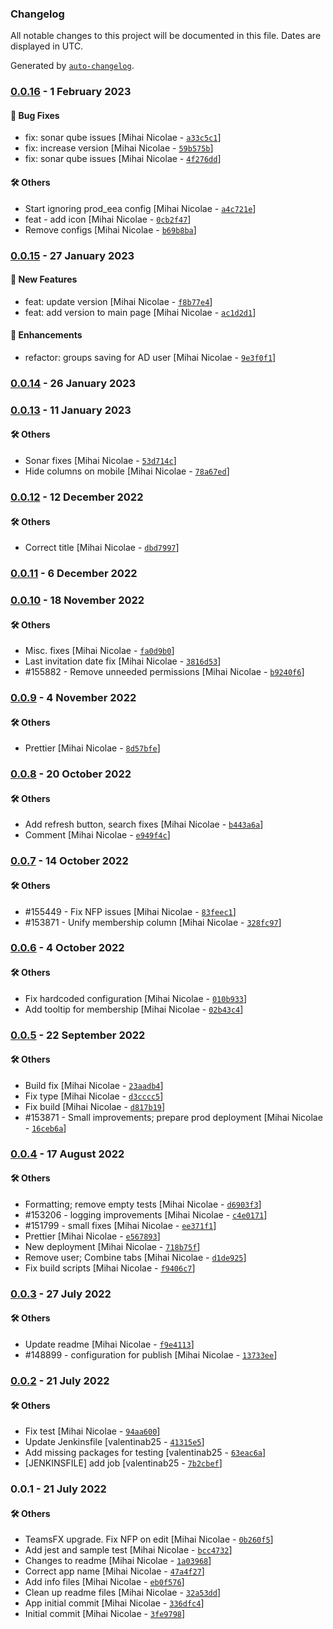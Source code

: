 ### Changelog

All notable changes to this project will be documented in this file. Dates are displayed in UTC.

Generated by [`auto-changelog`](https://github.com/CookPete/auto-changelog).

### [0.0.16](https://github.com/eea/eionet2-user-management/compare/0.0.15...0.0.16) - 1 February 2023

#### :bug: Bug Fixes

- fix: sonar qube issues [Mihai Nicolae - [`a33c5c1`](https://github.com/eea/eionet2-user-management/commit/a33c5c1b6b2d8dba0eb47a44ea0e3111a4ea984e)]
- fix: increase version [Mihai Nicolae - [`59b575b`](https://github.com/eea/eionet2-user-management/commit/59b575b5908e985b21a3f972573292c32b8af299)]
- fix: sonar qube issues [Mihai Nicolae - [`4f276dd`](https://github.com/eea/eionet2-user-management/commit/4f276ddd772d012767722d14aa40296ab69b4591)]

#### :hammer_and_wrench: Others

- Start ignoring prod_eea config [Mihai Nicolae - [`a4c721e`](https://github.com/eea/eionet2-user-management/commit/a4c721e958338889c222165d6c4484757dec7455)]
- feat - add icon [Mihai Nicolae - [`0cb2f47`](https://github.com/eea/eionet2-user-management/commit/0cb2f47310cd76c1e0c58523bda69a9406509cfd)]
- Remove configs [Mihai Nicolae - [`b69b8ba`](https://github.com/eea/eionet2-user-management/commit/b69b8bac1efc9d0a11f1c264ae14f991f649d4a5)]
### [0.0.15](https://github.com/eea/eionet2-user-management/compare/0.0.14...0.0.15) - 27 January 2023

#### :rocket: New Features

- feat: update version [Mihai Nicolae - [`f8b77e4`](https://github.com/eea/eionet2-user-management/commit/f8b77e4764dbce87292a07a7f8181dbfc0d875f6)]
- feat: add version to main page [Mihai Nicolae - [`ac1d2d1`](https://github.com/eea/eionet2-user-management/commit/ac1d2d125998947bf1d26443db895db596d34845)]

#### :nail_care: Enhancements

- refactor: groups saving for AD user [Mihai Nicolae - [`9e3f0f1`](https://github.com/eea/eionet2-user-management/commit/9e3f0f15cd54b116ac489935bf3c26c9a0d3e292)]

### [0.0.14](https://github.com/eea/eionet2-user-management/compare/0.0.13...0.0.14) - 26 January 2023

### [0.0.13](https://github.com/eea/eionet2-user-management/compare/0.0.12...0.0.13) - 11 January 2023

#### :hammer_and_wrench: Others

- Sonar fixes [Mihai Nicolae - [`53d714c`](https://github.com/eea/eionet2-user-management/commit/53d714c9f711f71cb63f4017e5b4144f92bdcbc0)]
- Hide columns on mobile [Mihai Nicolae - [`78a67ed`](https://github.com/eea/eionet2-user-management/commit/78a67ed9386989e97caef93a4dfc1e7b1bf9c0e8)]
### [0.0.12](https://github.com/eea/eionet2-user-management/compare/0.0.11...0.0.12) - 12 December 2022

#### :hammer_and_wrench: Others

- Correct title [Mihai Nicolae - [`dbd7997`](https://github.com/eea/eionet2-user-management/commit/dbd799702af9e415c8fbcd6ea0987cf8f9048d85)]
### [0.0.11](https://github.com/eea/eionet2-user-management/compare/0.0.10...0.0.11) - 6 December 2022

### [0.0.10](https://github.com/eea/eionet2-user-management/compare/0.0.9...0.0.10) - 18 November 2022

#### :hammer_and_wrench: Others

- Misc. fixes [Mihai Nicolae - [`fa0d9b0`](https://github.com/eea/eionet2-user-management/commit/fa0d9b0326e754d51e3bea0cebf777e08a2d29a6)]
- Last invitation date fix [Mihai Nicolae - [`3816d53`](https://github.com/eea/eionet2-user-management/commit/3816d53b588d17fda89902b4a2701e05a2f46701)]
- #155882 - Remove unneeded permissions [Mihai Nicolae - [`b9240f6`](https://github.com/eea/eionet2-user-management/commit/b9240f6a1da9d5dbed596916d6486cfdf0db9300)]
### [0.0.9](https://github.com/eea/eionet2-user-management/compare/0.0.8...0.0.9) - 4 November 2022

#### :hammer_and_wrench: Others

- Prettier [Mihai Nicolae - [`8d57bfe`](https://github.com/eea/eionet2-user-management/commit/8d57bfe0eeeb57985d68c5f82577281cec898fb6)]
### [0.0.8](https://github.com/eea/eionet2-user-management/compare/0.0.7...0.0.8) - 20 October 2022

#### :hammer_and_wrench: Others

- Add refresh button, search fixes [Mihai Nicolae - [`b443a6a`](https://github.com/eea/eionet2-user-management/commit/b443a6a69052a897276aeda2d713ce199fb57d4d)]
- Comment [Mihai Nicolae - [`e949f4c`](https://github.com/eea/eionet2-user-management/commit/e949f4ce546f10a701d7f428137f5345de3ba022)]
### [0.0.7](https://github.com/eea/eionet2-user-management/compare/0.0.6...0.0.7) - 14 October 2022

#### :hammer_and_wrench: Others

- #155449 - Fix NFP issues [Mihai Nicolae - [`83feec1`](https://github.com/eea/eionet2-user-management/commit/83feec16c3fef4f0518bf64a7b8193f79b991254)]
- #153871 - Unify membership column [Mihai Nicolae - [`328fc97`](https://github.com/eea/eionet2-user-management/commit/328fc97a6085134e5d86d0ac58c5a32e28d9f7f6)]
### [0.0.6](https://github.com/eea/eionet2-user-management/compare/0.0.5...0.0.6) - 4 October 2022

#### :hammer_and_wrench: Others

- Fix hardcoded configuration [Mihai Nicolae - [`010b933`](https://github.com/eea/eionet2-user-management/commit/010b93311adc992061c486d7efc43ce4e6a3dfb3)]
- Add tooltip for membership [Mihai Nicolae - [`02b43c4`](https://github.com/eea/eionet2-user-management/commit/02b43c4a085dcfe08fb88c9ce724720ac390753d)]
### [0.0.5](https://github.com/eea/eionet2-user-management/compare/0.0.4...0.0.5) - 22 September 2022

#### :hammer_and_wrench: Others

- Build fix [Mihai Nicolae - [`23aadb4`](https://github.com/eea/eionet2-user-management/commit/23aadb4d8dd689c4ea922950b457619b7c8f36f5)]
- Fix type [Mihai Nicolae - [`d3cccc5`](https://github.com/eea/eionet2-user-management/commit/d3cccc5f4cd764c20144d2450dc1022210a83643)]
- Fix build [Mihai Nicolae - [`d817b19`](https://github.com/eea/eionet2-user-management/commit/d817b1920e0c34077cb278b063bb2697c1c53b8e)]
- #153871 - Small improvements; prepare prod deployment [Mihai Nicolae - [`16ceb6a`](https://github.com/eea/eionet2-user-management/commit/16ceb6a2100deb8970a34ef8989333e287d63763)]
### [0.0.4](https://github.com/eea/eionet2-user-management/compare/0.0.3...0.0.4) - 17 August 2022

#### :hammer_and_wrench: Others

- Formatting; remove empty tests [Mihai Nicolae - [`d6903f3`](https://github.com/eea/eionet2-user-management/commit/d6903f37589a69d5e3f541a780d7d29815e65f1d)]
- #153206  - logging improvements [Mihai Nicolae - [`c4e0171`](https://github.com/eea/eionet2-user-management/commit/c4e01718717ad42cdd117e7262cd2066c663b454)]
- #151799 - small fixes [Mihai Nicolae - [`ee371f1`](https://github.com/eea/eionet2-user-management/commit/ee371f10f8215f5f0bdc2588bd81cdd24bfcfa6b)]
- Prettier [Mihai Nicolae - [`e567893`](https://github.com/eea/eionet2-user-management/commit/e567893e50d807b26f4b4495cfd29f08934e8dbb)]
- New deployment [Mihai Nicolae - [`718b75f`](https://github.com/eea/eionet2-user-management/commit/718b75f0f1de6824fdbf5f9b6e2938e27df95045)]
- Remove user; Combine tabs [Mihai Nicolae - [`d1de925`](https://github.com/eea/eionet2-user-management/commit/d1de925a6a68894294ed5481788135351675c01a)]
- Fix build scripts [Mihai Nicolae - [`f9406c7`](https://github.com/eea/eionet2-user-management/commit/f9406c7b7bc2e2f340ab6e6610b1ce17c21ae9b5)]
### [0.0.3](https://github.com/eea/eionet2-user-management/compare/0.0.2...0.0.3) - 27 July 2022

#### :hammer_and_wrench: Others

- Update readme [Mihai Nicolae - [`f9e4113`](https://github.com/eea/eionet2-user-management/commit/f9e411353f6b9feffff49abdc1b3be01baf4e52e)]
- #148899 - configuration for publish [Mihai Nicolae - [`13733ee`](https://github.com/eea/eionet2-user-management/commit/13733ee9cfc7b0e24d50f2834371ad8ebb217ef5)]
### [0.0.2](https://github.com/eea/eionet2-user-management/compare/0.0.1...0.0.2) - 21 July 2022

#### :hammer_and_wrench: Others

- Fix test [Mihai Nicolae - [`94aa600`](https://github.com/eea/eionet2-user-management/commit/94aa600db6189e795bbdfe3a7a32700086af6ba4)]
- Update Jenkinsfile [valentinab25 - [`41315e5`](https://github.com/eea/eionet2-user-management/commit/41315e5fcd6bb192b3e830e55dd2b56e31ff96ee)]
- Add missing packages for testing [valentinab25 - [`63eac6a`](https://github.com/eea/eionet2-user-management/commit/63eac6a3d2c84995c9556bbc3403df29c63058c5)]
- [JENKINSFILE] add job [valentinab25 - [`7b2cbef`](https://github.com/eea/eionet2-user-management/commit/7b2cbefd71cd34007ba373640ebfef6a4858c4d8)]
### 0.0.1 - 21 July 2022

#### :hammer_and_wrench: Others

- TeamsFX upgrade. Fix NFP on edit [Mihai Nicolae - [`0b260f5`](https://github.com/eea/eionet2-user-management/commit/0b260f5f53101df036488764970d3543dd3b1da9)]
- Add jest and sample test [Mihai Nicolae - [`bcc4732`](https://github.com/eea/eionet2-user-management/commit/bcc47327c9dc7c112dd31ca26b701bcf51ebeb1f)]
- Changes to readme [Mihai Nicolae - [`1a03968`](https://github.com/eea/eionet2-user-management/commit/1a039680c4641f4c6de5be82f3c0b64adc4f9235)]
- Correct app name [Mihai Nicolae - [`47a4f27`](https://github.com/eea/eionet2-user-management/commit/47a4f27ef4a40362e944097a83d2015694d0b2f0)]
- Add info files [Mihai Nicolae - [`eb0f576`](https://github.com/eea/eionet2-user-management/commit/eb0f576b13eaaccfa3fec92c2c69f9ff0dfb1834)]
- Clean up readme files [Mihai Nicolae - [`32a53dd`](https://github.com/eea/eionet2-user-management/commit/32a53dd0cbaf239ec34ac5ba554a0a091079e2a1)]
- App initial commit [Mihai Nicolae - [`336dfc4`](https://github.com/eea/eionet2-user-management/commit/336dfc4550bc3c556084f9887bcf368f20f7c8d5)]
- Initial commit [Mihai Nicolae - [`3fe9798`](https://github.com/eea/eionet2-user-management/commit/3fe9798c07fd55e503f641fda841896f2ceb4e2e)]
